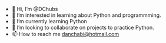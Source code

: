 - 👋 Hi, I’m @DChubs
- 👀 I’m interested in learning about Python and programmming. 
- 🌱 I’m currently learning Python
- 💞️ I’m looking to collaborate on projects to practice Python.
- 📫 How to reach me danchabi@hotmail.com

<!---
DChubs/DChubs is a ✨ special ✨ repository because its `README.md` (this file) appears on your GitHub profile.
You can click the Preview link to take a look at your changes.
--->
